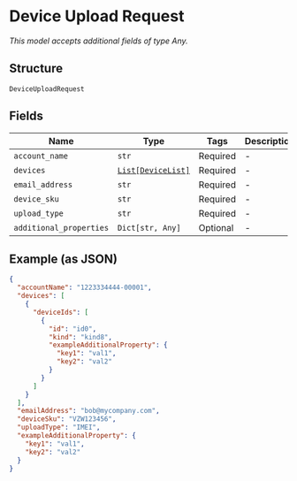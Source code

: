 
# Device Upload Request

*This model accepts additional fields of type Any.*

## Structure

`DeviceUploadRequest`

## Fields

| Name | Type | Tags | Description |
|  --- | --- | --- | --- |
| `account_name` | `str` | Required | - |
| `devices` | [`List[DeviceList]`](../../doc/models/device-list.md) | Required | - |
| `email_address` | `str` | Required | - |
| `device_sku` | `str` | Required | - |
| `upload_type` | `str` | Required | - |
| `additional_properties` | `Dict[str, Any]` | Optional | - |

## Example (as JSON)

```json
{
  "accountName": "1223334444-00001",
  "devices": [
    {
      "deviceIds": [
        {
          "id": "id0",
          "kind": "kind8",
          "exampleAdditionalProperty": {
            "key1": "val1",
            "key2": "val2"
          }
        }
      ]
    }
  ],
  "emailAddress": "bob@mycompany.com",
  "deviceSku": "VZW123456",
  "uploadType": "IMEI",
  "exampleAdditionalProperty": {
    "key1": "val1",
    "key2": "val2"
  }
}
```

